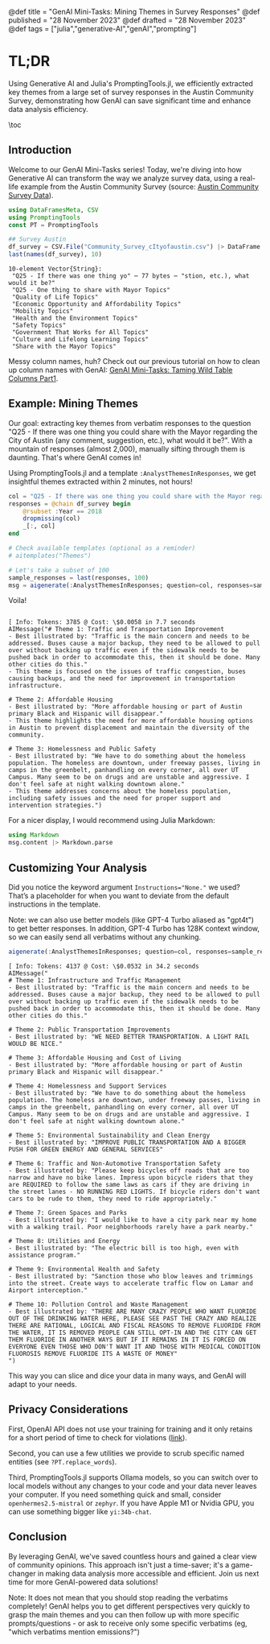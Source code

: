 @def title = "GenAI Mini-Tasks: Mining Themes in Survey Responses"
@def published = "28 November 2023"
@def drafted = "28 November 2023"
@def tags = ["julia","generative-AI","genAI","prompting"]

# TL;DR
Using Generative AI and Julia's PromptingTools.jl, we efficiently extracted key themes from a large set of survey responses in the Austin Community Survey, demonstrating how GenAI can save significant time and enhance data analysis efficiency.

\toc 

## Introduction
Welcome to our GenAI Mini-Tasks series! Today, we're diving into how Generative AI can transform the way we analyze survey data, using a real-life example from the Austin Community Survey (source: [Austin Community Survey Data](https://data.austintexas.gov/dataset/Community-Survey/s2py-ceb7/data)).

```julia
using DataFramesMeta, CSV
using PromptingTools
const PT = PromptingTools

## Survey Austin
df_survey = CSV.File("Community_Survey_cItyofaustin.csv") |> DataFrame
last(names(df_survey), 10)
```

```plaintext
10-element Vector{String}:
 "Q25 - If there was one thing yo" ⋯ 77 bytes ⋯ "stion, etc.), what would it be?"
 "Q25 - One thing to share with Mayor Topics"
 "Quality of Life Topics"
 "Economic Opportunity and Affordability Topics"
 "Mobility Topics"
 "Health and the Environment Topics"
 "Safety Topics"
 "Government That Works for All Topics"
 "Culture and Lifelong Learning Topics"
 "Share with the Mayor Topics"

```
Messy column names, huh? Check out our previous tutorial on how to clean up column names with GenAI: [GenAI Mini-Tasks: Taming Wild Table Columns Part1](https://svilupp.github.io/scratchpad/genai_mini_tasks_wild_columns_part1/).

## Example: Mining Themes

Our goal: extracting key themes from verbatim responses to the question "Q25 - If there was one thing you could share with the Mayor regarding the City of Austin (any comment, suggestion, etc.), what would it be?". With a mountain of responses (almost 2,000), manually sifting through them is daunting. That's where GenAI comes in!

Using PromptingTools.jl and a template `:AnalystThemesInResponses`, we get insightful themes extracted within 2 minutes, not hours!

```julia
col = "Q25 - If there was one thing you could share with the Mayor regarding the City of Austin (any comment, suggestion, etc.), what would it be?"
responses = @chain df_survey begin
    @rsubset :Year == 2018
    dropmissing(col)
    _[:, col]
end

# Check available templates (optional as a reminder)
# aitemplates("Themes")

# Let's take a subset of 100 
sample_responses = last(responses, 100)
msg = aigenerate(:AnalystThemesInResponses; question=col, responses=sample_responses, instructions="None.")
```

Voila!

```plaintext

[ Info: Tokens: 3785 @ Cost: \$0.0058 in 7.7 seconds
AIMessage("# Theme 1: Traffic and Transportation Improvement
- Best illustrated by: "Traffic is the main concern and needs to be addressed. Buses cause a major backup, they need to be allowed to pull over without backing up traffic even if the sidewalk needs to be pushed back in order to accommodate this, then it should be done. Many other cities do this."
- This theme is focused on the issues of traffic congestion, buses causing backups, and the need for improvement in transportation infrastructure.

# Theme 2: Affordable Housing
- Best illustrated by: "More affordable housing or part of Austin primary Black and Hispanic will disappear."
- This theme highlights the need for more affordable housing options in Austin to prevent displacement and maintain the diversity of the community.

# Theme 3: Homelessness and Public Safety
- Best illustrated by: "We have to do something about the homeless population. The homeless are downtown, under freeway passes, living in camps in the greenbelt, panhandling on every corner, all over UT Campus. Many seem to be on drugs and are unstable and aggressive. I don't feel safe at night walking downtown alone."
- This theme addresses concerns about the homeless population, including safety issues and the need for proper support and intervention strategies.")

```

For a nicer display, I would recommend using Julia Markdown:

```julia
using Markdown
msg.content |> Markdown.parse
```

## Customizing Your Analysis
Did you notice the keyword argument `Instructions="None."` we used? That’s a placeholder for when you want to deviate from the default instructions in the template.

Note: we can also use better models (like GPT-4 Turbo aliased as "gpt4t") to get better responses. In addition, GPT-4 Turbo has 128K context window, so we can easily send all verbatims without any chunking.

```julia
aigenerate(:AnalystThemesInResponses; question=col, responses=sample_responses, instructions="Identify 10 themes. Focus on Green/Sustainability topics.", model="gpt4t")
```

```plaintext
[ Info: Tokens: 4137 @ Cost: \$0.0532 in 34.2 seconds
AIMessage("
# Theme 1: Infrastructure and Traffic Management
- Best illustrated by: "Traffic is the main concern and needs to be addressed. Buses cause a major backup, they need to be allowed to pull over without backing up traffic even if the sidewalk needs to be pushed back in order to accommodate this, then it should be done. Many other cities do this."

# Theme 2: Public Transportation Improvements
- Best illustrated by: "WE NEED BETTER TRANSPORTATION. A LIGHT RAIL WOULD BE NICE."

# Theme 3: Affordable Housing and Cost of Living
- Best illustrated by: "More affordable housing or part of Austin primary Black and Hispanic will disappear."

# Theme 4: Homelessness and Support Services
- Best illustrated by: "We have to do something about the homeless population. The homeless are downtown, under freeway passes, living in camps in the greenbelt, panhandling on every corner, all over UT Campus. Many seem to be on drugs and are unstable and aggressive. I don't feel safe at night walking downtown alone."

# Theme 5: Environmental Sustainability and Clean Energy
- Best illustrated by: "IMPROVE PUBLIC TRANSPORTATION AND A BIGGER PUSH FOR GREEN ENERGY AND GENERAL SERVICES"

# Theme 6: Traffic and Non-Automotive Transportation Safety
- Best illustrated by: "Please keep bicycles off roads that are too narrow and have no bike lanes. Impress upon bicycle riders that they are REQUIRED to follow the same laws as cars if they are driving in the street lanes - NO RUNNING RED LIGHTS. If bicycle riders don't want cars to be rude to them, they need to ride appropriately."

# Theme 7: Green Spaces and Parks
- Best illustrated by: "I would like to have a city park near my home with a walking trail. Poor neighborhoods rarely have a park nearby."

# Theme 8: Utilities and Energy
- Best illustrated by: "The electric bill is too high, even with assistance program."

# Theme 9: Environmental Health and Safety
- Best illustrated by: "Sanction those who blow leaves and trimmings into the street. Create ways to accelerate traffic flow on Lamar and Airport interception."

# Theme 10: Pollution Control and Waste Management
- Best illustrated by: "THERE ARE MANY CRAZY PEOPLE WHO WANT FLUORIDE OUT OF THE DRINKING WATER HERE, PLEASE SEE PAST THE CRAZY AND REALIZE THERE ARE RATIONAL, LOGICAL AND FISCAL REASONS TO REMOVE FLUORIDE FROM THE WATER, IT IS REMOVED PEOPLE CAN STILL OPT-IN AND THE CITY CAN GET THEM FLUORIDE IN ANOTHER WAYS BUT IF IT REMAINS IN IT IS FORCED ON EVERYONE EVEN THOSE WHO DON'T WANT IT AND THOSE WITH MEDICAL CONDITION FLUOROSIS REMOVE FLUORIDE ITS A WASTE OF MONEY"
")
```

This way you can slice and dice your data in many ways, and GenAI will adapt to your needs.

## Privacy Considerations

First, OpenAI API does not use your training for training and it only retains for a short period of time to check for violations ([link](https://platform.openai.com/docs/models/how-we-use-your-data)).

Second, you can use a few utilities we provide to scrub specific named entities (see `?PT.replace_words`).

Third, PromptingTools.jl supports Ollama models, so you can switch over to local models without any changes to your code and your data never leaves your computer. If you need something quick and small, consider `openhermes2.5-mistral` or `zephyr`. If you have Apple M1 or Nvidia GPU, you can use something bigger like `yi:34b-chat`.

## Conclusion
By leveraging GenAI, we've saved countless hours and gained a clear view of community opinions. This approach isn't just a time-saver; it's a game-changer in making data analysis more accessible and efficient. Join us next time for more GenAI-powered data solutions!

Note: It does not mean that you should stop reading the verbatims completely! GenAI helps you to get different perspectives very quickly to grasp the main themes and you can then follow up with more specific prompts/questions - or ask to receive only some specific verbatims (eg, "which verbatims mention emissions?")